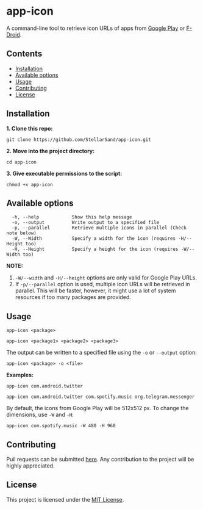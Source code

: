 # app-icon
A command-line tool to retrieve icon URLs of apps from [Google Play](https://play.google.com/) or [F-Droid](https://f-droid.org/en/packages/).



## Contents
- [Installation](#installation)
- [Available options](#available-options)
- [Usage](#usage)
- [Contributing](#contributing)
- [License](#license)



## Installation
**1. Clone this repo:**
```
git clone https://github.com/StellarSand/app-icon.git
```

**2. Move into the project directory:**
```
cd app-icon
```

**3. Give executable permissions to the script:**
```
chmod +x app-icon
```



## Available options
```
  -h, --help            Show this help message
  -o, --output          Write output to a specified file
  -p, --parallel        Retrieve multiple icons in parallel (Check note below)
  -W, --Width           Specify a width for the icon (requires -H/--Height too)
  -H, --Height          Specify a height for the icon (requires -W/--Width too)
```

**NOTE:** 
1. `-W/--width` and `-H/--height` options are only valid for Google Play URLs.
2. If `-p/--parallel` option is used, multiple icon URLs will be retrieved in parallel.
This will be faster, however, it might use a lot of system resources if too many packages are provided.



## Usage
```
app-icon <package>
```
```
app-icon <package1> <package2> <package3>
```

The output can be written to a specified file using the `-o` or `--output` option:
```
app-icon <package> -o <file>
```

**Examples:**
```
app-icon com.android.twitter
```

```
app-icon com.android.twitter com.spotify.music org.telegram.messenger
```

By default, the icons from Google Play will be 512x512 px. To change the dimensions, use `-W` and `-H`:
```
app-icon com.spotify.music -W 480 -H 960
```



## Contributing
Pull requests can be submitted [here](https://github.com/StellarSand/app-icon/pulls). Any contribution to the project will be highly appreciated.


## License
This project is licensed under the [MIT License](https://github.com/StellarSand/app-icon/blob/main/LICENSE).
